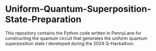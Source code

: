 # Uniform-Quantum-Superposition-State-Preparation
This repository contains the Python code written in PennyLane for constructing the quantum circuit that generates the uniform quantum superposition state I developed during the 2024 Q-Hackathon.
